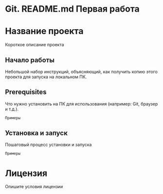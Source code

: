 # Git. README.md Первая работа

# Название проекта

Короткое описание проекта

## Начало работы

Небольшой набор инструкций, объясняющий, как получить копию этого проекта для запуска на локальном ПК.

## Prerequisites

Что нужно установить на ПК для использования (например: Git, браузер и т.д.).

```html
Примеры
```

## Установка и запуск

Пошаговый процесс установки и запуска

```html
Примеры
```
# Лицензия

Опишите условия лицензии
